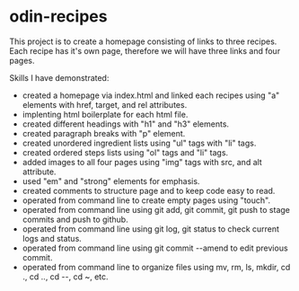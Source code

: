 # odin-recipes

This project is to create a homepage consisting of links to three recipes. Each recipe has it's own page, therefore we will have three links and four pages. 

Skills I have demonstrated:
- created a homepage via index.html and linked each recipes using "a" elements with href, target, and rel attributes. 
- implenting html boilerplate for each html file.
- created different headings with "h1" and "h3" elements.
- created paragraph breaks with "p" element.
- created unordered ingredient lists using "ul" tags with "li" tags.
- created ordered steps lists using "ol" tags and "li" tags.
- added images to all four pages using "img" tags with src, and alt attribute. 
- used "em" and "strong" elements for emphasis.
- created comments to structure page and to keep code easy to read. 
- operated from command line to create empty pages using "touch".
- operated from command line using git add, git commit, git push to stage commits and push to github.
- operated from command line using  git log, git status to check current logs and status.
- operated from command line using  git commit --amend to edit previous commit.
- operated from command line to organize files using mv, rm, ls, mkdir, cd ., cd .., cd --, cd ~, etc.
